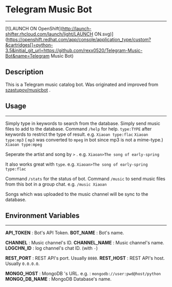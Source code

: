 # Telegram Music Bot
----------
[![LAUNCH ON OpenShift](http://launch-shifter.rhcloud.com/launch/light/LAUNCH ON.svg)](https://openshift.redhat.com/app/console/application_type/custom?&cartridges[]=python-3.5&initial_git_url=https://github.com/rexx0520/Telegram-Music-Bot&name=Telegram Music Bot)

## Description

This is a Telegram music catalog bot.
Was originated and  improved from [szastupov/musicbot](//github.com/szastupov/musicbot) .


## Usage
----------
Simply type in keywords to search from the database.
Simply send music files to add to the database.
Command  `/help`  for help.
`type:TYPE` after keywords to restrict the type of result.
e.g.
```Xiaoan type:flac```
```Xiaoan type:mp3``` ( `mp3` was converted to `mpeg` in bot since mp3 is not a mime-type.) 
```Xiaoan type:mpeg```

Seperate the artist and song by `>` .
e.g.
```Xiaoan>The song of early-spring```

It also works great with `type`.
e.g.
```Xiaoan>The song of early-spring type:flac```

Command  `/stats`  for the status of bot.
Command `/music`  to send music files from this bot in a group chat.
e.g.
```/music Xiaoan```

Songs which was uploaded to the music channel will be sync to the database.


## Environment Variables
----------
**API_TOKEN** : Bot's API Token.
**BOT_NAME** : Bot's name.

**CHANNEL** : Music channel's ID.
**CHANNEL_NAME** : Music channel's name.
**LOGCHN_ID** : log channel's chat ID. (with `-`)

**REST_PORT** : REST API's port. Usually `8080`.
**REST_HOST** : REST API's host. Usually `0.0.0.0`.

**MONGO_HOST** : MongoDB 's URL.
e.g. :  `mongodb://user:pwd@host/python`
**MONGO_DB_NAME** : MongoDB Database's name.
